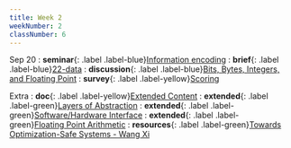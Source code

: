 ```yaml
---
title: Week 2
weekNumber: 2
classNumber: 6
---
```


Sep 20
: **seminar**{: .label .label-blue}[Information encoding](/ics-23-fall/assets/class6/23-slides/2-information%20encoding.pdf)
  : **brief**{: .label .label-blue}[22-data](/ics-23-fall/assets/class6/22-slides/2-data-brief.pdf)
: **discussion**{: .label .label-blue}[Bits, Bytes, Integers, and Floating Point](/ics-23-fall/assets/class6/23-slides/discussion/Bits,%20Bytes,%20%20Integers,%20and%20Floating%20Point.pptx)
  : **survey**{: .label .label-yellow}[Scoring](https://www.wjx.cn/vm/YcBC5N3.aspx)

Extra
: **doc**{: .label .label-yellow}[Extended Content](https://docs.qq.com/sheet/DUndSVGtZU2dlZENu)
  : **extended**{: .label .label-green}[Layers of Abstraction](/ics-23-fall/assets/class6/23-slides/extra/Layers%20of%20Abstraction.pdf)
: **extended**{: .label .label-green}[Software/Hardware Interface](/ics-23-fall/assets/class6/23-slides/extra/S&H-Data.pdf)
  : **extended**{: .label .label-green}[Floating Point Arithmetic](/ics-23-fall/assets/class6/23-slides/extra/Floating%20Point%20Arithmetic.pdf)
: **resources**{: .label .label-green}[Towards Optimization-Safe Systems - Wang Xi](/ics-23-fall/assets/class6/23-slides/extra/Towards%20Optimization-Safe%20Systems-wang%20xi.pdf)
